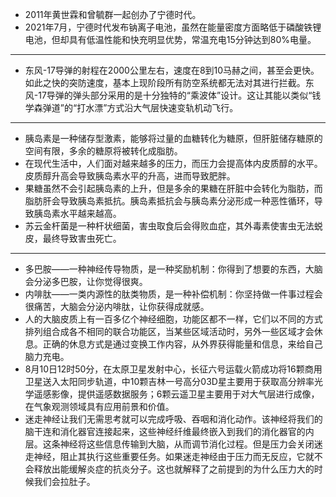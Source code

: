 * 2011年<hu>黄世霖</hu>和<hu>曾毓群</hu>一起创办了<hm>宁德时代</hm>。
* 2021年7月，宁德时代发布<hm>钠离子电池</hm>，虽然在能量密度方面略低于磷酸铁锂电池，但却具有低温性能和快充明显优势，常温充电15分钟达到80%电量。

---

* <hm>东风-17</hm>导弹的射程在2000公里左右，速度在8到10马赫之间，甚至会更快。如此之快的突防速度，基本上现阶段所有防空系统都无法对其进行拦截。东风-17导弹的弹头部分采用的是十分独特的“乘波体”设计。这让其能以类似“钱学森弹道”的“打水漂”方式沿大气层快速变轨机动飞行。

---

* <hm>胰岛素</hm>是一种储存型激素，能够将过量的血糖转化为糖原，但肝脏储存糖原的空间有限，多余的糖原将被转化成脂肪。
* 在现代生活中，人们面对越来越多的压力，而压力会提高体内<hm>皮质醇</hm>的水平。皮质醇升高会导致胰岛素水平的升高，进而导致肥胖。
* 果糖虽然不会引起胰岛素的上升，但是多余的果糖在肝脏中会转化为脂肪，而脂肪肝会导致<hm>胰岛素抵抗</hm>。胰岛素抵抗会与胰岛素分泌形成一种恶性循环，导致胰岛素水平越来越高。
* <hm>苏云金杆菌</hm>是一种杆状细菌，害虫取食后会得败血症，其外毒素使害虫无法蜕皮，最终导致害虫死亡。

---

* 多巴胺——一种神经传导物质，是一种奖励机制：你得到了想要的东西，大脑会分泌多巴胺，让你觉得很爽。
* 内啡肽——一类内源性的肽类物质，是一种补偿机制：你坚持做一件事过程会很痛苦，大脑会分泌内啡肽，让你获得成就感。
* 人的大脑皮质上有一百多亿个神经细胞，功能区都不一样，它们以不同的方式排列组合成各不相同的联合功能区，当某些区域活动时，另外一些区域才会休息。正确的休息方式是通过变换工作内容，从外界获得能量和信息，来给自己脑力充电。
* 8月10日12时50分，在太原卫星发射中心，长征六号运载火箭成功将16颗商用卫星送入太阳同步轨道，中10颗吉林一号高分03D星主要用于获取高分辨率光学遥感影像，提供遥感数据服务；6颗云遥卫星主要用于对大气层进行成像，在气象观测领域具有应用前景和价值。
* 迷走神经让我们无需思考就可以完成呼吸、吞咽和消化动作。该神经将我们的脑干连和消化器官连接起来，这些神经纤维最终嵌入到我们的消化器官的内层。这条神经将这些信息传输到大脑，从而调节消化过程。但是压力会关闭迷走神经，阻止其执行这些重要任务。如果迷走神经由于压力而无反应，它就不会释放出能缓解炎症的抗炎分子。这也就解释了之前提到的为什么压力大的时候我们会拉肚子。
